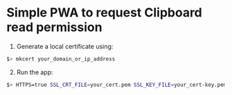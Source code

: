 # Simple PWA to request Clipboard read permission

1. Generate a local certificate using:
```sh
$> mkcert your_domain_or_ip_address
```

2. Run the app:

```sh
$> HTTPS=true SSL_CRT_FILE=your_cert.pem SSL_KEY_FILE=your_cert-key.pem npm start
```
